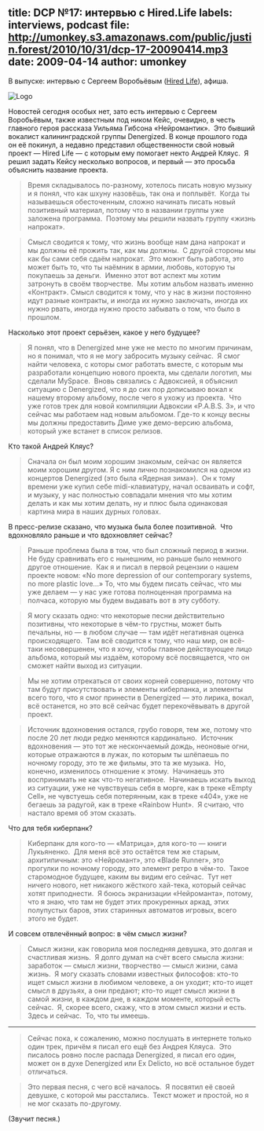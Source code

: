 title: DCP №17: интервью с Hired.Life
labels: interviews, podcast
file: http://umonkey.s3.amazonaws.com/public/justin.forest/2010/10/31/dcp-17-20090414.mp3
date: 2009-04-14
author: umonkey
---
В выпуске: интервью с Сергеем Воробьёвым ([Hired Life][]), афиша.

<img src="http://i44.tinypic.com/11uzxpe.jpg" alt="Logo" class="right" />

Новостей сегодня особых нет, зато есть интервью с Сергеем Воробьёвым, также
известным под ником Кейс, очевидно, в честь главного героя рассказа Уильяма
Гибсона «Нейромантик».  Это бывший вокалист калининградской группы Denergized.
В конце прошлого года он её покинул, а недавно представил общественности свой
новый проект — Hired Life — с которым ему помогает некто Андрей Кляус.  Я решил
задать Кейсу несколько вопросов, и первый — это просьба объяснить название
проекта.

> Время складывалось по-разному, хотелось писать новую музыку и я понял, что как
> шхуну назовёшь, так она и поплывёт.  Когда ты называешься обесточенным, сложно
> начинать писать новый позитивный материал, потому что в названии группы уже
> заложена программа.  Поэтому мы решили назвать группу «жизнь напрокат».

> Смысл сводится к тому, что жизнь вообще нам дана напрокат и мы должны её
> прожить так, как мы должны.  С другой стороны мы как бы сами себя сдаём
> напрокат.  Это можнт быть работа, это может быть то, что ты наёмник в армии,
> любовь, которую ты покупаешь за деньги.  Именно этот вот аспект мы хотим
> затронуть в своём творчестве.  Мы хотим альбом назвать именно «Контракт».
> Смысл сводится к тому, что у нас в жизни постоянно идут разные контракты, и
> иногда их нужно заключать, иногда их нужно рвать, иногда нужно просто забывать
> о том, что было в прошлом.

Насколько этот проект серьёзен, какое у него будущее?

> Я понял, что в Denergized мне уже не место по многим причинам, но я понимал,
> что я не могу забросить музыку сейчас.  Я смог найти человека, с которы смог
> работать вместе, с которым мы разработали концепцию нового проекта, мы сделали
> логотип, мы сделали MySpace.  Вновь связались с Адвоксией, я объяснил
> ситуацию с Denergized, что я до сих пор дописываю вокал к нашему второму
> альбому, после чего я ухожу из проекта.  Что уже готов трек для новой
> компиляции Адвоксии «P.A.B.S. 3», и что сейчас мы работаем над новым альбомом.
> Где-то к концу весны мы должны предоставить Диме уже демо-версию альбома,
> который уже встанет в список релизов.

Кто такой Андрей Кляус?

> Сначала он был моим хорошим знакомым, сейчас он является моим хорошим другом.
> Я с ним лично познакомился на одном из концертов Denergized (это была «Ядерная
> зима»).  Он к тому времени уже купил себе midi-клавиатуру, начал осваивать и
> софт, и музыку, у нас полностью совпадали мнения что мы хотим делать и как мы
> хотим делать, ну и плюс была одинаковая картина мира в наших дурных головах.

В пресс-релизе сказано, что музыка была более позитивной.  Что вдохновляло раньше и что вдохновляет сейчас?

> Раньше проблема была в том, что был сложный период в жизни.  Не буду
> сравнивать его с нынешним, но раньше было немного другое отношение.  Как я и
> писал в первой рецензии о нашем проекте новом: «No more depression of our
> contemporary systems, no more plastic love...»  То, что мы будем писать
> сейчас, что мы уже делаем — у нас уже готова полноценная программа на полчаса,
> которую мы будем выдавать вот в эту субботу.

> Я могу сказать одно: что некоторые песни действительно позитивны, что
> некоторые в чём-то грустны, может быть печальны, но — в любом случае — там
> идёт негативная оценка происходящего.  Там всё сводится к тому, что наш мир,
> он всё-таки несовершенен, что я хочу, чтобы главное действующее лицо альбома,
> который мы издаём, которому всё посвящается, что он сможет найти выход из
> ситуации.

> Мы не хотим отрекаться от своих корней совершенно, потому что там будут
> присутствовать и элементы киберпанка, и элементы всего того, что я смог
> принести в Denergized — это лирика, вокал, всё останется, но это всё сейчас
> будет перекочёвывать в другой проект.

> Источник вдохновения остался, грубо говоря, тем же, потому что после 20 лет
> люди редко меняются кардинально.  Источник вдохновения — это тот же
> нескончаемый дождь, неоновые огни, которые отражаются в лужах, по которым ты
> шлёпаешь по ночному городу, это те же фильмы, это та же музыка.  Но, конечно,
> изменилось отношение к этому.  Начинаешь это воспринимать не как что-то
> негативное.  Начинаешь искать выход из ситуации, уже не чувствуешь себя в
> морге, как в треке «Empty Cell», не чувстуешь себя потерянным, как в треке
> «404», уже не бегаешь за радугой, как в треке «Rainbow Hunt».  Я считаю, что
> настало время об этом сказать.

Что для тебя киберпанк?

> Киберпанк для кого-то — «Матрица», для кого-то — книги Лукьяненко.  Для меня
> всё это остаётся тем же старым, архитипичным: это «Нейромант», это «Blade
> Runner», это прогулки по ночному городу, это элемент ретро в чём-то.  Такое
> старомодное будущее, каким вы видим его сейчас.  Тут нет ничего нового, нет
> никакого жёсткого хай-тека, который сейчас хотят приподнести.  Я боюсь
> экранизации «Нейроманта», потому, что я знаю, что там не будет этих
> прокуренных аркад, этих полупустых баров, этих старинных автоматов игровых,
> всего этого не будет.

И совсем отвлечённый вопрос: в чём смысл жизни?

> Смысл жизни, как говорила моя последняя девушка, это долгая и счастливая
> жизнь.  Я долго думал на счёт всего смысла жизни: заработок — смысл жизни,
> творчество — смысл жизни, сама жизнь.  Я могу сказать словами известных
> философов: кто-то ищет смысл жизни в любимом человеке, а он уходит; кто-то
> ищет смысл в друзьях, а они предают; кто-то ищет смысл жизни в самой жизни, в
> каждом дне, в каждом моменте, который есть сейчас.  Я, скорее всего, скажу,
> что в этом смысл жизни и есть.  Здесь и сейчас.  То, что ты имеешь.

----

> Сейчас пока, к сожалению, можно послушать в интернете только один трек, причём
> я писал его ещё без Андрея Кляуса.  Это писалось ровно после распада
> Denergized, я писал его один, может он в духе Denergized или Ex Delicto, но
> всё остальное будет отличаться.

> Это первая песня, с чего всё началось.  Я посвятил её своей девушке, с которой
> мы расстались.  Текст может и простой, но я не мог сказать по-другому.

(Звучит песня.)

[Hired Life]: http://www.myspace.com/hiredlife
